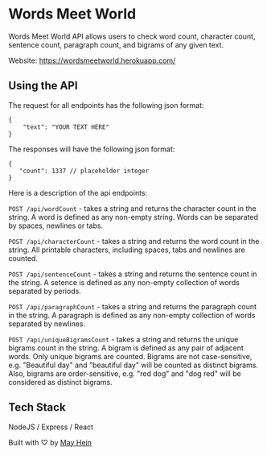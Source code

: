 # Words Meet World

Words Meet World API allows users to check word count, character count, sentence count, paragraph count, and bigrams of any given text.

Website: https://wordsmeetworld.herokuapp.com/

## Using the API

The request for all endpoints has the following json format:

```
{
    "text": "YOUR TEXT HERE"
}
```

The responses will have the following json format:

```
{
   "count": 1337 // placeholder integer
}
```

Here is a description of the api endpoints:

`POST /api/wordCount` - takes a string and returns the character count in the string. A word is defined as any non-empty string. Words can be separated by spaces, newlines or tabs.

`POST /api/characterCount` - takes a string and returns the word count in the string. All printable characters, including spaces, tabs and newlines are counted.

`POST /api/sentenceCount` - takes a string and returns the sentence count in the string. A setence is defined as any non-empty collection of words separated by periods.

 `POST /api/paragraphCount` - takes a string and returns the paragraph count in the string. A paragraph is defined as any non-empty collection of words separated by newlines.

 `POST /api/uniqueBigramsCount` - takes a string and returns the unique bigrams count in the string. A bigram is defined as any pair of adjacent words. Only unique bigrams are counted. Bigrams are not case-sensitive, e.g. "Beautiful day" and "beautiful day" will be counted as distinct bigrams. Also, bigrams are order-sensitive, e.g. "red dog" and "dog red" will be considered as distinct bigrams.

## Tech Stack

NodeJS / Express / React

Built with ♡ by [May Hein](https://www.linkedin.com/in/mayhein/)




